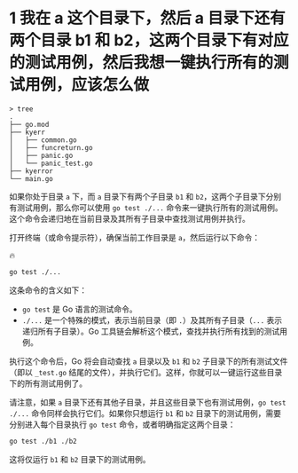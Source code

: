 # 1 我在 a 这个目录下，然后 a 目录下还有两个目录 b1 和 b2，这两个目录下有对应的测试用例，然后我想一键执行所有的测试用例，应该怎么做

```shell
> tree
.
├── go.mod
├── kyerr
│   ├── common.go
│   ├── funcreturn.go
│   ├── panic.go
│   └── panic_test.go
├── kyerror
└── main.go
```

如果你处于目录 `a` 下，而 `a` 目录下有两个子目录 `b1` 和 `b2`，这两个子目录下分别有测试用例，那么你可以使用 `go test ./...` 命令来一键执行所有的测试用例。这个命令会递归地在当前目录及其所有子目录中查找测试用例并执行。

打开终端（或命令提示符），确保当前工作目录是 `a`，然后运行以下命令：

🔥

```sh
go test ./...
```

这条命令的含义如下：

-   `go test` 是 Go 语言的测试命令。
-   `./...` 是一个特殊的模式，表示当前目录（即 `.`）及其所有子目录（`...` 表示递归所有子目录）。Go 工具链会解析这个模式，查找并执行所有找到的测试用例。

执行这个命令后，Go 将会自动查找 `a` 目录以及 `b1` 和 `b2` 子目录下的所有测试文件（即以 `_test.go` 结尾的文件），并执行它们。这样，你就可以一键运行这些目录下的所有测试用例了。

请注意，如果 `a` 目录下还有其他子目录，并且这些目录下也有测试用例，`go test ./...` 命令同样会执行它们。如果你只想运行 `b1` 和 `b2` 目录下的测试用例，需要分别进入每个目录执行 `go test` 命令，或者明确指定这两个目录：

```sh
go test ./b1 ./b2
```

这将仅运行 `b1` 和 `b2` 目录下的测试用例。
